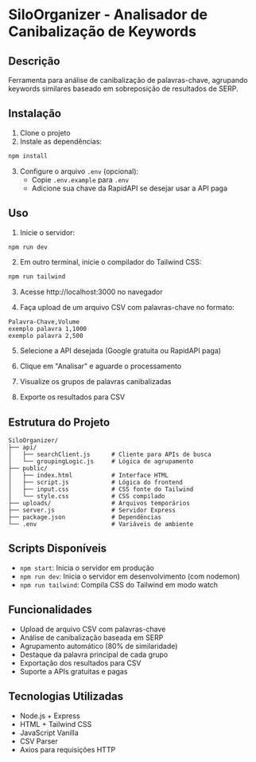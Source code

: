 # SiloOrganizer - Analisador de Canibalização de Keywords

## Descrição
Ferramenta para análise de canibalização de palavras-chave, agrupando keywords similares baseado em sobreposição de resultados de SERP.

## Instalação

1. Clone o projeto
2. Instale as dependências:
```bash
npm install
```

3. Configure o arquivo `.env` (opcional):
   - Copie `.env.example` para `.env`
   - Adicione sua chave da RapidAPI se desejar usar a API paga

## Uso

1. Inicie o servidor:
```bash
npm run dev
```

2. Em outro terminal, inicie o compilador do Tailwind CSS:
```bash
npm run tailwind
```

3. Acesse http://localhost:3000 no navegador

4. Faça upload de um arquivo CSV com palavras-chave no formato:
```csv
Palavra-Chave,Volume
exemplo palavra 1,1000
exemplo palavra 2,500
```

5. Selecione a API desejada (Google gratuita ou RapidAPI paga)

6. Clique em "Analisar" e aguarde o processamento

7. Visualize os grupos de palavras canibalizadas

8. Exporte os resultados para CSV

## Estrutura do Projeto

```
SiloOrganizer/
├── api/
│   ├── searchClient.js      # Cliente para APIs de busca
│   └── groupingLogic.js     # Lógica de agrupamento
├── public/
│   ├── index.html           # Interface HTML
│   ├── script.js            # Lógica do frontend
│   ├── input.css            # CSS fonte do Tailwind
│   └── style.css            # CSS compilado
├── uploads/                 # Arquivos temporários
├── server.js                # Servidor Express
├── package.json             # Dependências
└── .env                     # Variáveis de ambiente
```

## Scripts Disponíveis

- `npm start`: Inicia o servidor em produção
- `npm run dev`: Inicia o servidor em desenvolvimento (com nodemon)
- `npm run tailwind`: Compila CSS do Tailwind em modo watch

## Funcionalidades

- Upload de arquivo CSV com palavras-chave
- Análise de canibalização baseada em SERP
- Agrupamento automático (80% de similaridade)
- Destaque da palavra principal de cada grupo
- Exportação dos resultados para CSV
- Suporte a APIs gratuitas e pagas

## Tecnologias Utilizadas

- Node.js + Express
- HTML + Tailwind CSS
- JavaScript Vanilla
- CSV Parser
- Axios para requisições HTTP